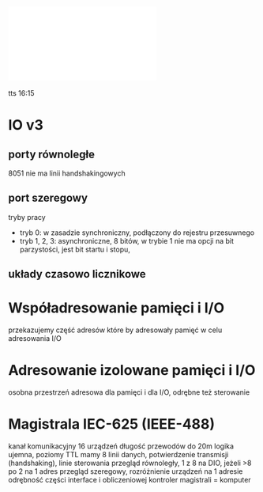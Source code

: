 ![](/Notatki/Semestr%204/Podstawy%20techniki%20mikroprocesorowej%201/Wykłady/Wykład%208/PTM-wyk-8.pdf)

tts 16:15
# IO v3

## porty równoległe
8051 nie ma linii handshakingowych
## port szeregowy
tryby pracy
- tryb 0: w zasadzie synchroniczny, podłączony do rejestru przesuwnego
- tryb 1, 2, 3: asynchroniczne, 8 bitów, w trybie 1 nie ma opcji na bit parzystości, jest bit startu i stopu, 
## układy czasowo licznikowe


# Współadresowanie pamięci i I/O
przekazujemy część adresów które by adresowały pamięć w celu adresowania I/O

# Adresowanie izolowane pamięci i I/O
osobna przestrzeń adresowa dla pamięci i dla I/O, odrębne też sterowanie


# Magistrala IEC-625 (IEEE-488)
kanał komunikacyjny 16 urządzeń
długość przewodów do 20m
logika ujemna, poziomy TTL
mamy 8 linii danych, potwierdzenie transmisji (handshaking), linie sterowania
przegląd równoległy, 1 z 8 na DIO, jeżeli >8 po 2 na 1 adres
przegląd szeregowy, rozróżnienie urządzeń na 1 adresie
odrębność części interface i obliczeniowej
kontroler magistrali = komputer